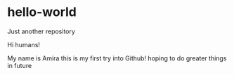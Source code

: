 # hello-world
Just another repository

Hi humans!

My name is Amira this is my first try into Github! hoping to do greater things in future
